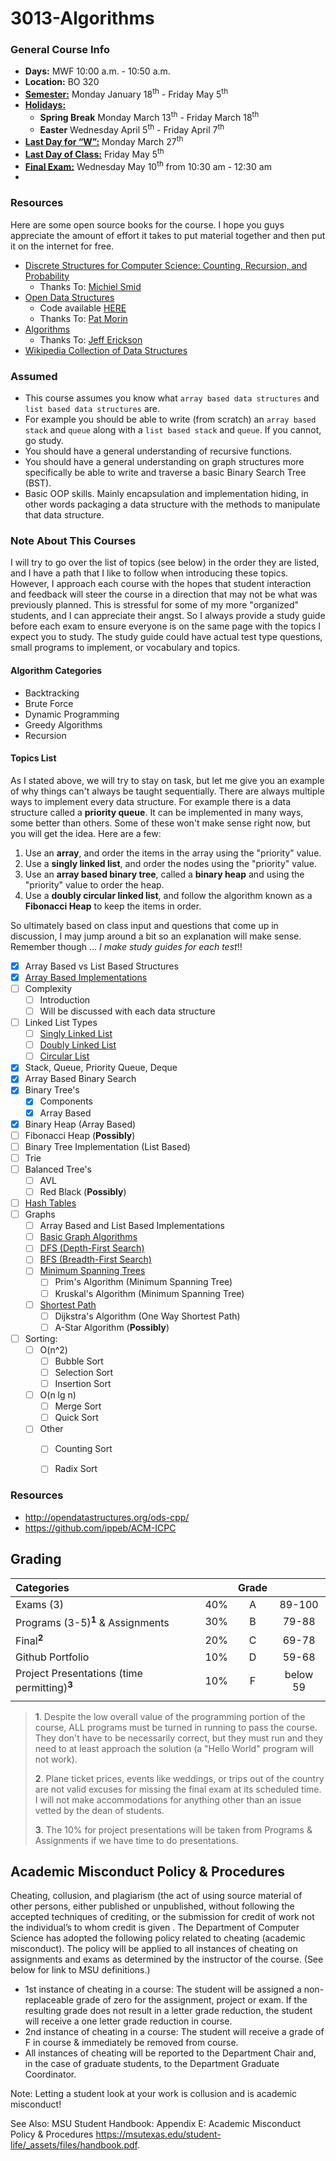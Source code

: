 # 3013-Algorithms

<!-- ### Roster -->

<!-- ![](https://d3vv6lp55qjaqc.cloudfront.net/items/220B0V0H3c041K2p251Z/google-sheets-16.png?X-CloudApp-Visitor-Id=1094421) [Class Roster](https://docs.google.com/spreadsheets/d/1SvxY7V82s1o-MfIch2vWafe0FpAWLEObwlbyb2lK7yk/edit?usp=sharing) -->


### General Course Info
- __Days:__ MWF 10:00 a.m. - 10:50 a.m. 
- __Location:__ BO 320
- [__Semester:__](https://msutexas.edu/registrar/_assets/files/pdfs/acadcal2023.pdf) Monday January 18<sup>th</sup> - Friday May 5<sup>th</sup>
- [__Holidays:__](https://msutexas.edu/registrar/_assets/files/pdfs/acadcal2223.pdf)
  - __Spring Break__ Monday March 13<sup>th</sup> - Friday March 18<sup>th</sup>
  - __Easter__ Wednesday April 5<sup>th</sup> - Friday April 7<sup>th</sup>
- [__Last Day for “W”:__](https://msutexas.edu/registrar/_assets/files/pdfs/acadcal2223.pdf)  Monday March 27<sup>th</sup>
- [__Last Day of Class:__](https://msutexas.edu/registrar/_assets/files/pdfs/acadcal2223.pdf) Friday May 5<sup>th</sup>
- [__Final Exam:__](https://msutexas.edu/registrar/_assets/files/pdfs/spring23finals.pdf) Wednesday May 10<sup>th</sup> from 10:30 am - 12:30 am
- 
### Resources

Here are some open source books for the course. I hope you guys appreciate the amount of effort it takes to put material together and then put it on the internet for free.

- [Discrete Structures for Computer Science: Counting, Recursion, and Probability](http://cglab.ca/~michiel/DiscreteStructures/)
  - Thanks To: [Michiel Smid](http://people.scs.carleton.ca/~michiel/)
- [Open Data Structures](https://opendatastructures.org/ods-cpp.pdf)
  - Code available [HERE](https://github.com/patmorin/ods)
  - Thanks To: [Pat Morin](http://cglab.ca/~morin/)
- [Algorithms](http://jeffe.cs.illinois.edu/teaching/algorithms/)
  - Thanks To: [Jeff Erickson](http://jeffe.cs.illinois.edu/)
- [Wikipedia Collection of Data Structures](https://en.wikipedia.org/wiki/Book:Data_structures)

### Assumed

- This course assumes you know what `array based data structures` and `list based data structures` are.
- For example you should be able to write (from scratch) an `array based stack` and `queue` along with a `list based stack` and `queue`. If you cannot, go study.
- You should have a general understanding of recursive functions.
- You should have a general understanding on graph structures more specifically be able to write and traverse a basic Binary Search Tree (BST).
- Basic OOP skills. Mainly encapsulation and implementation hiding, in other words packaging a data structure with the methods to manipulate that data structure.  

### Note About This Courses

 I will try to go over the list of topics (see below) in the order they are listed, and I have a path that I like to follow when introducing these topics.  However, I approach each course with the hopes that student interaction and feedback will steer the course in a direction that may not be what was previously planned. This is stressful for some of my more "organized" students, and I can appreciate their angst. So I always provide a study guide before each exam to ensure everyone is on the same page with the topics I expect you to study. The study guide could have actual test type questions, small programs to implement, or vocabulary and topics. 


#### Algorithm Categories

- Backtracking
- Brute Force 
- Dynamic Programming
- Greedy Algorithms
- Recursion

#### Topics List

As I stated above, we will try to stay on task, but let me give you an example of why things can't always be taught sequentially. 
There are always multiple ways to implement every data structure. For example there is a data structure called a **priority queue**. It can be implemented in many ways, some better than others. Some of these won't make sense right now, but you will get the idea. Here are a few:

1. Use an **array**, and order the items in the array using the "priority" value.
2. Use a **singly linked list**, and order the nodes using the "priority" value.
3. Use an **array based binary tree**, called a **binary heap** and using the "priority" value to order the heap.
4. Use a **doubly circular linked list**, and follow the algorithm known as a **Fibonacci Heap** to keep the items in order.
   
So ultimately based on class input and questions that come up in discussion, I may jump around a bit so an explanation will make sense. Remember though ... *I make study guides for each test*!!


- [x] Array Based vs List Based Structures
- [x] [Array Based Implementations](https://opendatastructures.org/ods-cpp/2_Array_Based_Lists.html)
- [ ] Complexity 
  - [ ] Introduction 
  - [ ] Will be discussed with each data structure
- [ ] Linked List Types
  - [ ] [Singly Linked List](https://opendatastructures.org/ods-cpp/3_1_Singly_Linked_List.html)
  - [ ] [Doubly Linked List](https://opendatastructures.org/ods-cpp/3_2_Doubly_Linked_List.html)
  - [ ] [Circular List](https://www.geeksforgeeks.org/circular-linked-list/)
- [x] Stack, Queue, Priority Queue, Deque
- [x] Array Based Binary Search
- [x] Binary Tree's
  - [x] Components
  - [x] Array Based
- [x] Binary Heap (Array Based)
- [ ] Fibonacci Heap (**Possibly**)
- [ ] Binary Tree Implementation (List Based)
- [ ] Trie
- [ ] Balanced Tree's
  - [ ] AVL
  - [ ] Red Black (**Possibly**)
- [ ] [Hash Tables](https://opendatastructures.org/ods-cpp/5_Hash_Tables.html)
- [ ] Graphs 
  - [ ] Array Based and List Based Implementations
  - [ ] [Basic Graph Algorithms](http://jeffe.cs.illinois.edu/teaching/algorithms/book/05-graphs.pdf)
  - [ ] [DFS (Depth-First Search)](http://jeffe.cs.illinois.edu/teaching/algorithms/book/06-dfs.pdf)
  - [ ] [BFS (Breadth-First Search)](https://opendatastructures.org/ods-cpp/12_3_Graph_Traversal.html)
  - [ ] [Minimum Spanning Trees](http://jeffe.cs.illinois.edu/teaching/algorithms/book/07-mst.pdf) 
    - [ ] Prim's Algorithm (Minimum Spanning Tree)
    - [ ] Kruskal's Algorithm (Minimum Spanning Tree)
  - [ ] [Shortest Path](http://jeffe.cs.illinois.edu/teaching/algorithms/book/08-sssp.pdf)
    - [ ] Dijkstra's Algorithm (One Way Shortest Path)
    - [ ] A-Star Algorithm (**Possibly**)
- [ ] Sorting:
  - [ ] O(n^2)
    - [ ] Bubble Sort
    - [ ] Selection Sort
    - [ ] Insertion Sort
  - [ ] O(n lg n)
    - [ ] Merge Sort
    - [ ] Quick Sort
  - [ ] Other
    - [ ] Counting Sort
    - [ ] Radix Sort


### Resources

- http://opendatastructures.org/ods-cpp/
- https://github.com/ippeb/ACM-ICPC

## Grading

| Categories                                              |       | Grade |          |
| :------------------------------------------------------ | :---: | :---: | :------: |
| Exams (3)                               |  40%  |   A   |  89-100  |
| Programs (3-5)<sup>**1**</sup> & Assignments            |  30%  |   B   |  79-88   |
| Final<sup>**2**</sup>                                   |  20%  |   C   |  69-78   |
| Github Portfolio                                        |  10%  |   D   |  59-68   |
| Project Presentations (time permitting)<sup>**3**</sup> |  10%  |   F   | below 59 |
|                                                         |       |       |          |

>**1**. Despite the low overall value of the programming portion of the course, ALL programs must be turned in running to pass the course.  They don't have to be necessarily correct, but they must run and they need to at least approach the solution (a "Hello World" program will not work). 
>
>**2**. Plane ticket prices, events like weddings, or trips out of the country are not valid excuses for missing the final exam at its scheduled time. I will not make accommodations for anything other than an issue vetted by the dean of students. 
>
>**3**. The 10% for project presentations will be taken from Programs & Assignments if we have time to do presentations. 

## Academic Misconduct Policy & Procedures

Cheating, collusion, and plagiarism (the act of using source material of other persons, either published or unpublished, without following the accepted techniques of crediting, or the submission for credit of work not the individual’s to whom credit is given . The Department of Computer Science has adopted the following policy related to cheating (academic misconduct).  The policy will be applied to all instances of cheating on assignments and exams as determined by the instructor of the course.  (See below for link to MSU definitions.)

- 1st instance of cheating in a course: The student will be assigned a non-replaceable grade of zero for the assignment, project or exam.  If the resulting grade does not result in a letter grade reduction, the student will receive a one letter grade reduction in course.
- 2nd instance of cheating in a course: The student will receive a grade of F in course & immediately be removed from course.
- All instances of cheating will be reported to the Department Chair and, in the case of graduate students, to the Department Graduate Coordinator.
  
Note: Letting a student look at your work is collusion and is academic misconduct!
 
See Also:   MSU Student Handbook: Appendix E: Academic Misconduct Policy & Procedures
https://msutexas.edu/student-life/_assets/files/handbook.pdf.

